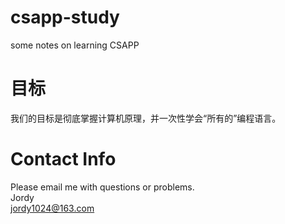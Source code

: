 # csapp-study
some notes on learning CSAPP

# 目标
我们的目标是彻底掌握计算机原理，并一次性学会“所有的”编程语言。

# Contact Info
Please email me with questions or problems.    
Jordy    
jordy1024@163.com    

